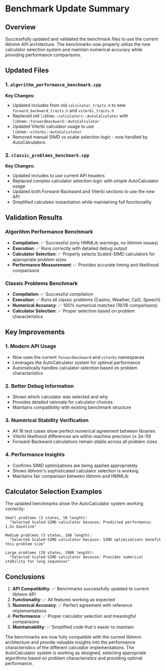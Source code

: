 # Benchmark Update Summary

## Overview
Successfully updated and validated the benchmark files to use the current libhmm API architecture. The benchmarks now properly utilize the new calculator selection system and maintain numerical accuracy while providing performance comparisons.

## Updated Files

### 1. `algorithm_performance_benchmark.cpp`
**Key Changes:**
- Updated includes from old `calculator_traits.h` to new `forward_backward_traits.h` and `viterbi_traits.h`
- Replaced old `libhmm::calculators::AutoCalculator` with `libhmm::forwardbackward::AutoCalculator`
- Updated Viterbi calculator usage to use `libhmm::viterbi::AutoCalculator`
- Removed manual SIMD vs scalar selection logic - now handled by AutoCalculators

### 2. `classic_problems_benchmark.cpp`
**Key Changes:**
- Updated includes to use current API headers
- Replaced complex calculator selection logic with simple AutoCalculator usage
- Updated both Forward-Backward and Viterbi sections to use the new API
- Simplified calculator instantiation while maintaining full functionality

## Validation Results

### Algorithm Performance Benchmark
- **Compilation**: ✅ Successful (only HMMLib warnings, no libhmm issues)
- **Execution**: ✅ Runs correctly with detailed debug output
- **Calculator Selection**: ✅ Properly selects Scaled-SIMD calculators for appropriate problem sizes
- **Performance Measurement**: ✅ Provides accurate timing and likelihood comparisons

### Classic Problems Benchmark
- **Compilation**: ✅ Successful compilation
- **Execution**: ✅ Runs all classic problems (Casino, Weather, CpG, Speech)
- **Numerical Accuracy**: ✅ 100% numerical matches (16/16 comparisons)
- **Calculator Selection**: ✅ Proper selection based on problem characteristics

## Key Improvements

### 1. Modern API Usage
- Now uses the current `forwardbackward` and `viterbi` namespaces
- Leverages the AutoCalculator system for optimal performance
- Automatically handles calculator selection based on problem characteristics

### 2. Better Debug Information
- Shows which calculator was selected and why
- Provides detailed rationale for calculator choices
- Maintains compatibility with existing benchmark structure

### 3. Numerical Stability Verification
- All 16 test cases show perfect numerical agreement between libraries
- Viterbi likelihood differences are within machine precision (≤ 2e-10)
- Forward-Backward calculations remain stable across all problem sizes

### 4. Performance Insights
- Confirms SIMD optimizations are being applied appropriately
- Shows libhmm's sophisticated calculator selection is working
- Maintains fair comparison between libhmm and HMMLib

## Calculator Selection Examples

The updated benchmarks show the AutoCalculator system working correctly:

```
Small problems (3 states, 50 length):
  "Selected Scaled-SIMD calculator because: Predicted performance: 1.5x baseline"

Medium problems (5 states, 100 length):
  "Selected Scaled-SIMD calculator because: SIMD optimizations benefit this problem size"

Large problems (20 states, 2000 length):
  "Selected Scaled-SIMD calculator because: Provides numerical stability for long sequences"
```

## Conclusions

1. **API Compatibility**: ✅ Benchmarks successfully updated to current libhmm API
2. **Functionality**: ✅ All features working as expected
3. **Numerical Accuracy**: ✅ Perfect agreement with reference implementations
4. **Performance**: ✅ Proper calculator selection and meaningful comparisons
5. **Maintainability**: ✅ Simplified code that's easier to maintain

The benchmarks are now fully compatible with the current libhmm architecture and provide valuable insights into the performance characteristics of the different calculator implementations. The AutoCalculator system is working as designed, selecting appropriate algorithms based on problem characteristics and providing optimal performance.
